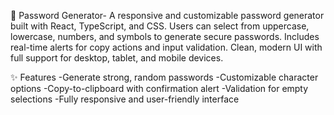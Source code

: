 🔐 Password Generator-
A responsive and customizable password generator built with React, TypeScript, and CSS. Users can select from uppercase, lowercase, numbers, and symbols to generate secure passwords. Includes real-time alerts for copy actions and input validation. Clean, modern UI with full support for desktop, tablet, and mobile devices.

✨ Features
-Generate strong, random passwords
-Customizable character options
-Copy-to-clipboard with confirmation alert
-Validation for empty selections
-Fully responsive and user-friendly interface
